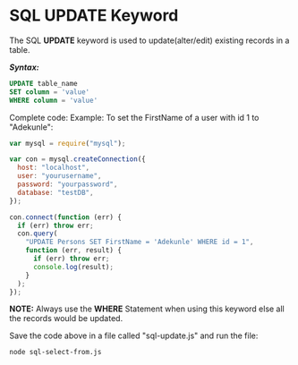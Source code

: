 # SQL UPDATE Keyword

The SQL **UPDATE** keyword is used to update(alter/edit) existing records in a table.

**_Syntax:_**

```sql
UPDATE table_name
SET column = 'value'
WHERE column = 'value'
```

Complete code:
Example: To set the FirstName of a user with id 1 to "Adekunle":

```js
var mysql = require("mysql");

var con = mysql.createConnection({
  host: "localhost",
  user: "yourusername",
  password: "yourpassword",
  database: "testDB",
});

con.connect(function (err) {
  if (err) throw err;
  con.query(
    "UPDATE Persons SET FirstName = 'Adekunle' WHERE id = 1",
    function (err, result) {
      if (err) throw err;
      console.log(result);
    }
  );
});
```

**NOTE:** Always use the **WHERE** Statement when using this keyword else all the records would be updated.

Save the code above in a file called "sql-update.js" and run the file:

```
node sql-select-from.js
```
